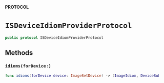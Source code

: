 **PROTOCOL**

# `ISDeviceIdiomProviderProtocol`

```swift
public protocol ISDeviceIdiomProviderProtocol
```

## Methods
### `idioms(forDevice:)`

```swift
func idioms(forDevice device: ImageSetDevice) -> (ImageIdiom, DeviceSubType?)
```
